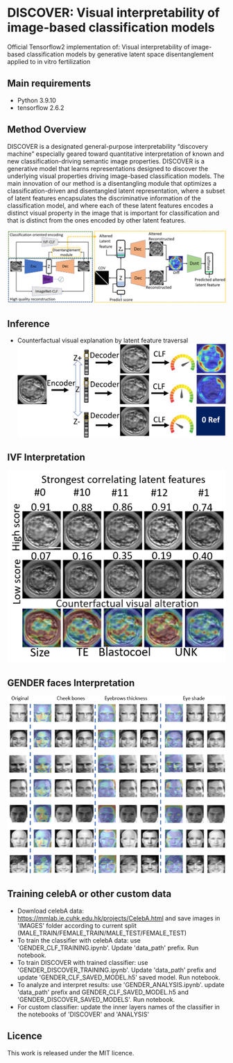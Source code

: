 # DISCOVER: Visual interpretability of image-based classification models 
Official Tensorflow2 implementation of: Visual interpretability of image-based classification models by generative latent space disentanglement applied to in vitro fertilization

## Main requirements
* Python 3.9.10
* tensorflow 2.6.2


## Method Overview
DISCOVER is a designated general-purpose interpretability “discovery machine” especially geared toward quantitative interpretation 
of known and new classification-driving semantic image properties. 
DISCOVER is a generative model that learns representations designed to discover the underlying visual properties driving image-based
classification models. The main innovation of our method is a disentangling module that optimizes a classification-driven and disentangled
latent representation, where a subset of latent features encapsulates the discriminative information of the classification model, 
and where each of these latent features encodes a distinct visual property in the image that is important for classification and that
is distinct from the ones encoded by other latent features.

![architecture](./DOCS/DISCOVER_architecture.png)

## Inference
* Counterfactual visual explanation by latent feature traversal
![IVF analysis](./DOCS/Inference.png)

## IVF Interpretation
![IVF analysis](./DOCS/IVF_explanations_.png)

## GENDER faces Interpretation
![GENDER analysis](./DOCS/GENDER_explanations.PNG)

## Training celebA or other custom data
* Download celebA data: https://mmlab.ie.cuhk.edu.hk/projects/CelebA.html and save images in 'IMAGES' folder according to current split (MALE_TRAIN/FEMALE_TRAIN/MALE_TEST/FEMALE_TEST) 
* To train the classifier with celebA data:  use 'GENDER_CLF_TRAINING.ipynb'. Update 'data_path' prefix. Run notebook.
* To train DISCOVER with trained classifier: use 'GENDER_DISCOVER_TRAINING.ipynb'. Update 'data_path' prefix and update 'GENDER_CLF_SAVED_MODEL.h5' saved model. Run notebook.
* To analyze and interpret results:          use 'GENDER_ANALYSIS.ipynb'. update 'data_path' prefix and GENDER_CLF_SAVED_MODEL.h5 and 'GENDER_DISCOVER_SAVED_MODELS'. Run notebook.
* For custom classifier:  update the inner layers names of the classifier in the notebooks of 'DISCOVER' and 'ANALYSIS'
## Licence

This work is released under the MIT licence.

